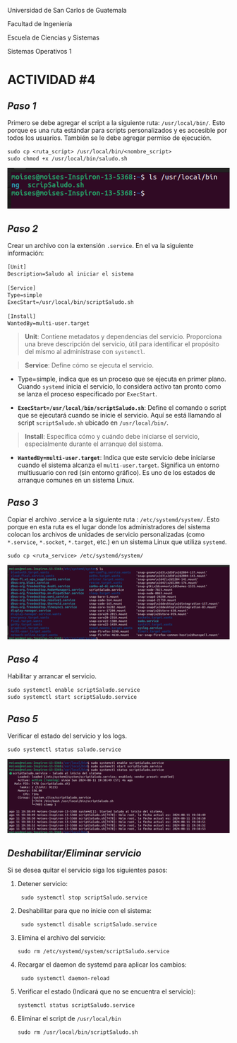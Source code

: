 

Universidad de San Carlos de Guatemala 

Facultad de Ingeniería

Escuela de Ciencias y Sistemas

Sistemas Operativos 1


# ACTIVIDAD #4

## *Paso 1*
Primero  se debe agregar el script a la siguiente ruta: `/usr/local/bin/`. Esto porque es una ruta estándar para scripts personalizados y es accesible por todos los usuarios. También se le debe agregar permiso de ejecución.

    sudo cp <ruta_script> /usr/local/bin/<nombre_script>
    sudo chmod +x /usr/local/bin/saludo.sh

![Comprobación de copia de script](images/i1.png)

## *Paso 2*
Crear un archivo con la extensión  `.service`. En el va la siguiente información:

    [Unit] 
    Description=Saludo al iniciar el sistema 
    
    [Service] 
    Type=simple 
    ExecStart=/usr/local/bin/scriptSaludo.sh 
    
    [Install] 
    WantedBy=multi-user.target
> **Unit**: Contiene metadatos y dependencias del servicio. Proporciona una breve descripción del servicio, útil para identificar el propósito del mismo al administrase con `systemctl`.

>  **Service**: Define cómo se ejecuta el servicio. 

 -  Type=simple, indica que es un proceso que se ejecuta en primer plano. Cuando `systemd` inicia el servicio, lo considera activo tan pronto como se lanza el proceso especificado por `ExecStart`.
 
 - **`ExecStart=/usr/local/bin/scriptSaludo.sh`**: Define el comando o script que se ejecutará cuando se inicie el servicio. Aquí se está llamando al script `scriptSaludo.sh` ubicado en `/usr/local/bin/`.

>   **Install**: Especifica cómo y cuándo debe iniciarse el servicio, especialmente durante el arranque del sistema.

-   **`WantedBy=multi-user.target`**: Indica que este servicio debe iniciarse cuando el sistema alcanza el `multi-user.target`. Significa un entorno multiusuario con red (sin entorno gráfico). Es uno de los estados de arranque comunes en un sistema Linux.

## *Paso 3*
Copiar el archivo .service a la siguiente ruta : `/etc/systemd/system/`. Esto porque en esta ruta es el lugar donde los administradores del sistema colocan los archivos de unidades de servicio personalizadas (como `*.service`, `*.socket`, `*.target`, etc.) en un sistema Linux que utiliza `systemd`. 

    sudo cp <ruta_service> /etc/systemd/system/
![Comprobación de copia de servicio](images/i2.png)

## *Paso 4*
Habilitar y arrancar el servicio. 

    sudo systemctl enable scriptSaludo.service
    sudo systemctl start scriptSaludo.service

## *Paso 5*
Verificar el estado del servicio y los logs.

    sudo systemctl status saludo.service
![Comprobación de ejecución](images/i3.png)
## *Deshabilitar/Eliminar servicio*
Si se desea quitar el servicio siga los siguientes pasos:

1. Detener servicio:

	    sudo systemctl stop scriptSaludo.service

2. Deshabilitar para que no inicie con el sistema:

	    sudo systemctl disable scriptSaludo.service

3. Elimina el archivo del servicio:

	   sudo rm /etc/systemd/system/scriptSaludo.service
	    
4. Recargar el daemon de systemd para aplicar los cambios:

	    sudo systemctl daemon-reload
	    
5. Verificar el estado (Indicará que no se encuentra el servicio):

	   systemctl status scriptSaludo.service
	   
6. Eliminar el script de `/usr/local/bin`

	   sudo rm /usr/local/bin/scriptSaludo.sh
